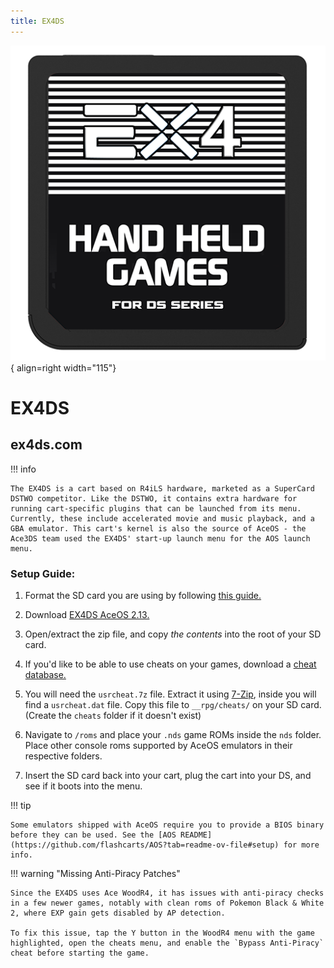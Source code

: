 ```yaml
---
title: EX4DS
---
```


![EX4DS](../images/ex4ds.png){ align=right width="115"}
# EX4DS
## ex4ds.com

!!! info
    
    The EX4DS is a cart based on R4iLS hardware, marketed as a SuperCard DSTWO competitor. Like the DSTWO, it contains extra hardware for running cart-specific plugins that can be launched from its menu. Currently, these include accelerated movie and music playback, and a GBA emulator. This cart's kernel is also the source of AceOS - the Ace3DS team used the EX4DS' start-up launch menu for the AOS launch menu.

### Setup Guide:

1. Format the SD card you are using by following [this guide.](https://wiki.hacks.guide/wiki/Formatting_an_SD_card)

1. Download [EX4DS AceOS 2.13.](https://github.com/flashcarts/AOS/releases/latest/download/AOS_EX4DS.zip)

1. Open/extract the zip file, and copy *the contents* into the root of your SD card.

1. If you'd like to be able to use cheats on your games, download a [cheat database.](https://github.com/DeadSkullzJr/NDS-i-Cheat-Databases/releases/latest)

1. You will need the `usrcheat.7z` file. Extract it using [7-Zip](https://www.7-zip.org/), inside you will find a `usrcheat.dat` file. Copy this file to `__rpg/cheats/` on your SD card. (Create the `cheats` folder if it doesn't exist)

1. Navigate to `/roms` and place your `.nds` game ROMs inside the `nds` folder. Place other console roms supported by AceOS emulators in their respective folders.

1. Insert the SD card back into your cart, plug the cart into your DS, and see if it boots into the menu.

!!! tip
    
    Some emulators shipped with AceOS require you to provide a BIOS binary before they can be used. See the [AOS README](https://github.com/flashcarts/AOS?tab=readme-ov-file#setup) for more info.

!!! warning "Missing Anti-Piracy Patches"

    Since the EX4DS uses Ace WoodR4, it has issues with anti-piracy checks in a few newer games, notably with clean roms of Pokemon Black & White 2, where EXP gain gets disabled by AP detection.
    
    To fix this issue, tap the Y button in the WoodR4 menu with the game highlighted, open the cheats menu, and enable the `Bypass Anti-Piracy` cheat before starting the game.
